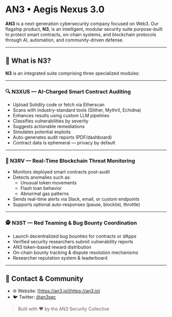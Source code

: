 # AN3 • Aegis Nexus 3.0

**AN3** is a next-generation cybersecurity company focused on Web3. Our flagship product, **N3**, is an intelligent, modular security suite purpose-built to protect smart contracts, on-chain systems, and blockchain protocols through AI, automation, and community-driven defense.

---

## 🧠 What is N3?

**N3** is an integrated suite comprising three specialized modules:

---

### 🔍 N3XUS — AI-Charged Smart Contract Auditing

- Upload Solidity code or fetch via Etherscan
- Scans with industry-standard tools (Slither, Mythril, Echidna)
- Enhances results using custom LLM pipelines
- Classifies vulnerabilities by severity
- Suggests actionable remediations
- Simulates potential exploits
- Auto-generates audit reports (PDF/dashboard)
- Contract data is ephemeral — privacy by default

---

### 📡 N3RV — Real-Time Blockchain Threat Monitoring

- Monitors deployed smart contracts post-audit
- Detects anomalies such as:
  - Unusual token movements
  - Flash loan behavior
  - Abnormal gas patterns
- Sends real-time alerts via Slack, email, or custom endpoints
- Supports optional auto-responses (pause, blocklist, throttle)

---

### 🕵️ N3ST — Red Teaming & Bug Bounty Coordination

- Launch decentralized bug bounties for contracts or dApps
- Verified security researchers submit vulnerability reports
- AN3 token-based reward distribution
- On-chain bounty tracking & dispute resolution mechanisms
- Researcher reputation system & leaderboard

---

## 🤝 Contact & Community

- 🌐 Website: [https://an3.io](https://an3.io)
- 🐦 Twitter: [@an3sec](https://twitter.com/an3sec)

> Built with ❤️ by the AN3 Security Collective
